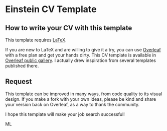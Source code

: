 # Einstein CV Template
## How to write your CV with this template
This template requires [LaTeX](https://www.latex-project.org/).

If you are new to LaTeX and are willing to give it a try, you can use [Overleaf](https://www.overleaf.com) with a free plan and get your hands dirty. This CV template is available in [Overleaf public gallery](https://www.overleaf.com/latex/templates?q=CV+einstein). I actually drew inspiration from several templates published there.

## Request
This template can be improved in many ways, from code quality to its visual design. If you make a fork with your own ideas, please be kind and share your version back on Overleaf, as a way to thank the community.

I hope this template will make your job search successful!

ML
